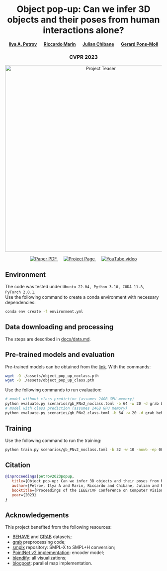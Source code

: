 <!-- HEADER -->
<p align="center">
    <h1 align="center">Object pop-up: Can we infer 3D objects and their poses from human interactions alone?</h1>
    <!-- authors -->
    <p align="center">
        <a href="https://virtualhumans.mpi-inf.mpg.de/people/Petrov.html"><b>Ilya A. Petrov</b></a>
        &emsp;
        <a href="https://riccardomarin.github.io/"><b>Riccardo Marin</b></a>
        &emsp;
        <a href="https://virtualhumans.mpi-inf.mpg.de/people/Chibane.html"><b>Julian Chibane</b></a>
        &emsp;
        <a href="https://virtualhumans.mpi-inf.mpg.de/people/pons-moll.html"><b>Gerard Pons-Moll</b></a>
    </p>
    <!-- conference -->
    <h3 align="center">CVPR 2023</h3>
    <!-- teaser -->
    <p align="center">
        <img src="assets/petrov23popup.gif" alt="Project Teaser" width="600px">
    </p>
    <!-- badges -->
    <p align="center">
        <a href="https://arxiv.org/abs/2306.00777">
            <img src="https://img.shields.io/badge/arXiv-2306.00777-b31b1b.svg?style=for-the-badge" alt="Paper PDF">
        </a>
        &emsp;
        <a href="https://virtualhumans.mpi-inf.mpg.de/object_popup/">
            <img src="https://img.shields.io/badge/Project-Page-blue?style=for-the-badge&logo=Google%20chrome&logoColor=white" alt="Project Page">
        </a>
        &emsp;
        <a href="https://youtu.be/qMDcSIXQgR0">
            <img src="https://img.shields.io/badge/YouTube-video-black?style=for-the-badge&logo=youtube&logoColor=white&labelColor=FF0000&color=black" alt="YouTube video">
        </a>
    </p>
</p>


## Environment
The code was tested under `Ubuntu 22.04, Python 3.10, CUDA 11.8, PyTorch 2.0.1`.\
Use the following command to create a conda environment with necessary dependencies:
```bash
conda env create -f environment.yml
```


## Data downloading and processing
The steps are described in [docs/data.md](./docs/data.md).


## Pre-trained models and evaluation
Pre-trained models can be obtained from the [link](). With the commands:
```bash
wget -O ./assets/object_pop_up_noclass.pth 
wget -O ./assets/object_pop_up_class.pth
```

Use the following commands to run evaluation:
```bash
# model without class prediction (assumes 24GB GPU memory)
python evaluate.py scenarios/gb_PNv2_noclass.toml -b 64 -w 20 -d grab behave -g -rc ./assets/object_pop_up_noclass.pth -c configs/smplh.toml
# model with class prediction (assumes 24GB GPU memory)
python evaluate.py scenarios/gb_PNv2_class.toml -b 64 -w 20 -d grab behave -g -rc ./assets/object_pop_up_class.pth -c configs/smplh.toml
```


## Training
Use the following command to run the training:
```bash
python train.py scenarios/gb_PNv2_noclass.toml -b 32 -w 10 -nowb -ep 0001_smplh -c configs/smplh.toml
```


## Citation
```bibtex
@inproceedings{petrov2023popup,
   title={Object pop-up: Can we infer 3D objects and their poses from human interactions alone?},
   author={Petrov, Ilya A and Marin, Riccardo and Chibane, Julian and Pons-Moll, Gerard},
   booktitle={Proceedings of the IEEE/CVF Conference on Computer Vision and Pattern Recognition},
   year={2023}
}
```


## Acknowledgements
This project benefited from the following resources:
* [BEHAVE](https://virtualhumans.mpi-inf.mpg.de/behave/license.html) and [GRAB](https://grab.is.tue.mpg.de/) datasets;
* [grab](https://github.com/otaheri/GRAB) preprocessing code; 
* [smplx](https://github.com/vchoutas/smplx) repository: SMPL-X to SMPL+H conversion;
* [PointNet v2 implementation](https://github.com/yanx27/Pointnet_Pointnet2_pytorch/): encoder model;
* [blendify](https://github.com/ptrvilya/blendify/): all visualizations;
* [blogpost](http://danshiebler.com/2016-09-14-parallel-progress-bar/): parallel map implementation.

